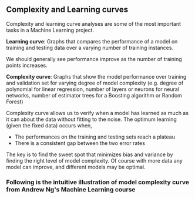 ## Complexity and Learning curves
Complexity and learning curve analyses are some of the most important tasks in a Machine Learning project.

**Learning curve**: Graphs that compares the performance of a model on training and testing data over a varying number of training instances. 

We should generally see performance improve as the number of training points increases. 

**Complexity curve**: Graphs that show the model performance over training and validation set for varying degree of model complexity 
(e.g. degree of polynomial for linear regression, number of layers or neurons for neural networks, 
number of estimator trees for a Boosting algorithm or Random Forest)

Complexity curve allows us to verify when a model has learned as much as it can about the data without fitting to the noise. 
The optimum learning (given the fixed data) occurs when,

* The performances on the training and testing sets reach a plateau
* There is a consistent gap between the two error rates

The key is to find the sweet spot that minimizes bias and variance by finding the right level of model complexity.
Of course with more data any model can improve, and different models may be optimal.

### Following is the intuitive illustration of model complexity curve from Andrew Ng's Machine Learning course
